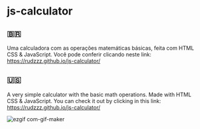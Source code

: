 # js-calculator

## 🇧🇷
Uma calculadora com as operações matemáticas básicas, feita com HTML CSS &amp; JavaScript.
Você pode conferir clicando neste link: https://rudzzz.github.io/js-calculator/

## 🇺🇸
A very simple calculator with the basic math operations. Made with HTML CSS &amp; JavaScript.
You can check it out by clicking in this link: https://rudzzz.github.io/js-calculator/

![ezgif com-gif-maker](https://user-images.githubusercontent.com/97038663/150711203-8ccf947e-f452-4afa-b600-c8dee2f95c05.gif)
